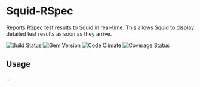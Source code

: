 # Squid-RSpec

Reports RSpec test results to [Squid](https://github.com/squid/squid) in real-time.
This allows Squid to display detailed test results as soon as they arrive.

[![Build Status](https://secure.travis-ci.org/squid/squid-rspec.png)](http://travis-ci.org/squid/squid-rspec)
[![Gem Version](https://badge.fury.io/rb/squid-rspec.png)](http://badge.fury.io/rb/squid-rspec)
[![Code Climate](https://codeclimate.com/github/squid/squid-rspec.png)](https://codeclimate.com/github/squid/squid-rspec)
[![Coverage Status](https://coveralls.io/repos/squid/squid-rspec/badge.png)](https://coveralls.io/r/squid/squid-rspec)


## Usage

...
